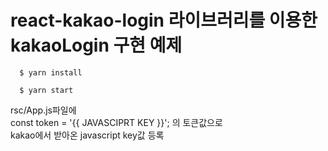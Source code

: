 # react-kakao-login 라이브러리를 이용한 kakaoLogin 구현 예제

```shell
  $ yarn install
  
  $ yarn start
```

rsc/App.js파일에 <br /> 
const token = '{{ JAVASCIPRT KEY }}'; 의 토큰값으로 <br />
kakao에서 받아온 javascript key값 등록 
